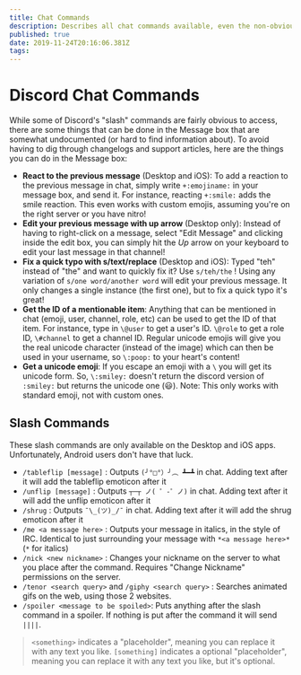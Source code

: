 ```yaml
---
title: Chat Commands
description: Describes all chat commands available, even the non-obvious/non-documented ones
published: true
date: 2019-11-24T20:16:06.381Z
tags: 
---
```


# Discord Chat Commands
While some of Discord's "slash" commands are fairly obvious to access, there are some things that can be done in the Message box that are somewhat undocumented (or hard to find information about). To avoid having to dig through changelogs and support articles, here are the things you can do in the Message box:

* **React to the previous message** (Desktop and iOS): To add a reaction to the previous message in chat, simply write `+:emojiname:` in your message box, and send it. For instance, reacting `+:smile:` adds the smile reaction. This even works with custom emojis, assuming you're on the right server or you have nitro!
* **Edit your previous message with up arrow** (Desktop only): Instead of having to right-click on a message, select "Edit Message" and clicking inside the edit box, you can simply hit the *Up* arrow on your keyboard to edit your last message in that channel!
* **Fix a quick typo with s/text/replace** (Desktop and iOS): Typed "teh" instead of "the" and want to quickly fix it? Use `s/teh/the` ! Using any variation of `s/one word/another word` will edit your previous message. It only changes a single instance (the first one), but to fix a quick typo it's great!
* **Get the ID of a mentionable item**: Anything that can be mentioned in chat (emoji, user, channel, role, etc) can be used to get the ID of that item. For instance, type in `\@user` to get a user's ID. `\@role` to get a role ID, `\#channel` to get a channel ID. Regular unicode emojis will give you the real unicode character (instead of the image) which can then be used in your username, so `\:poop:` to your heart's content! 
* **Get a unicode emoji**: If you escape an emoji with a `\` you will get its unicode form. So, `\:smiley:` doesn't return the discord version of `:smiley:` but returns the unicode one (😃). Note: This only works with standard emoji, not with custom ones.

## Slash Commands

These slash commands are only available on the Desktop and iOS apps. Unfortunately, Android users don't have that luck.

* `/tableflip [message]` : Outputs `(╯°□°）╯︵ ┻━┻` in chat. Adding text after it will add the tableflip emoticon after it
* `/unflip [message]` : Outputs `┬─┬﻿ ノ( ゜-゜ノ)` in chat. Adding text after it will add the unflip emoticon after it
* `/shrug` : Outputs `¯\_(ツ)_/¯` in chat. Adding text after it will add the shrug emoticon after it
* `/me <a message here>` : Outputs your message in italics, in the style of IRC. Identical to just surrounding your message with `*<a message here>*` (`*` for italics)
* `/nick <new nickname>` : Changes your nickname on the server to what you place after the command. Requires "Change Nickname" permissions on the server.
* `/tenor <search query>` and `/giphy <search query>` : Searches animated gifs on the web, using those 2 websites.
* `/spoiler <message to be spoiled>`: Puts anything after the slash command in a spoiler. If nothing is put after the command it will send `||||`.

> `<something>` indicates a "placeholder", meaning you can replace it with any text you like.
> `[something]` indicates a optional "placeholder", meaning you can replace it with any text you like, but it's optional.